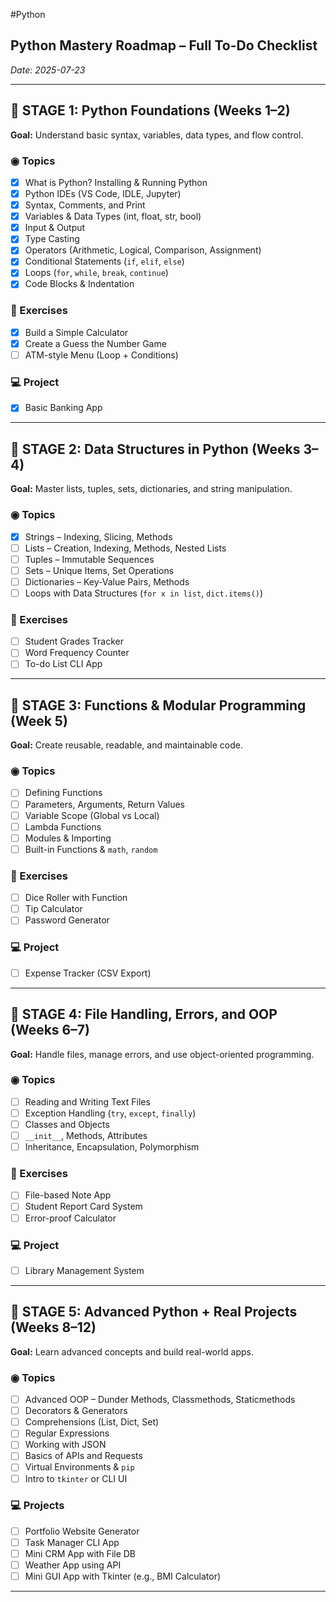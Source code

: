 #Python

## Python Mastery Roadmap – Full To-Do Checklist
*Date: 2025-07-23*

---

## 🧠 STAGE 1: Python Foundations (Weeks 1–2)

**Goal:** Understand basic syntax, variables, data types, and flow control.

### ◉ Topics
- [x] What is Python? Installing & Running Python  
- [x] Python IDEs (VS Code, IDLE, Jupyter)  
- [x] Syntax, Comments, and Print  
- [x] Variables & Data Types (int, float, str, bool)  
- [x] Input & Output  
- [x] Type Casting  
- [x] Operators (Arithmetic, Logical, Comparison, Assignment)  
- [x] Conditional Statements (`if`, `elif`, `else`)  
- [x] Loops (`for`, `while`, `break`, `continue`)  
- [x] Code Blocks & Indentation  

### 📝 Exercises
- [x] Build a Simple Calculator  
- [x] Create a Guess the Number Game  
- [ ] ATM-style Menu (Loop + Conditions)  

### 💻 Project
- [x] Basic Banking App  

---

## 📂 STAGE 2: Data Structures in Python (Weeks 3–4)

**Goal:** Master lists, tuples, sets, dictionaries, and string manipulation.

### ◉ Topics
- [x] Strings – Indexing, Slicing, Methods  
- [ ] Lists – Creation, Indexing, Methods, Nested Lists  
- [ ] Tuples – Immutable Sequences  
- [ ] Sets – Unique Items, Set Operations  
- [ ] Dictionaries – Key-Value Pairs, Methods  
- [ ] Loops with Data Structures (`for x in list`, `dict.items()`)  

### 📝 Exercises
- [ ] Student Grades Tracker  
- [ ] Word Frequency Counter  
- [ ] To-do List CLI App  

---

## 🔧 STAGE 3: Functions & Modular Programming (Week 5)

**Goal:** Create reusable, readable, and maintainable code.

### ◉ Topics
- [ ] Defining Functions  
- [ ] Parameters, Arguments, Return Values  
- [ ] Variable Scope (Global vs Local)  
- [ ] Lambda Functions  
- [ ] Modules & Importing  
- [ ] Built-in Functions & `math`, `random`  

### 📝 Exercises
- [ ] Dice Roller with Function  
- [ ] Tip Calculator  
- [ ] Password Generator  

### 💻 Project
- [ ] Expense Tracker (CSV Export)  

---

## 📁 STAGE 4: File Handling, Errors, and OOP (Weeks 6–7)

**Goal:** Handle files, manage errors, and use object-oriented programming.

### ◉ Topics
- [ ] Reading and Writing Text Files  
- [ ] Exception Handling (`try`, `except`, `finally`)  
- [ ] Classes and Objects  
- [ ] `__init__`, Methods, Attributes  
- [ ] Inheritance, Encapsulation, Polymorphism  

### 📝 Exercises
- [ ] File-based Note App  
- [ ] Student Report Card System  
- [ ] Error-proof Calculator  

### 💻 Project
- [ ] Library Management System  

---

## 🚀 STAGE 5: Advanced Python + Real Projects (Weeks 8–12)

**Goal:** Learn advanced concepts and build real-world apps.

### ◉ Topics
- [ ] Advanced OOP – Dunder Methods, Classmethods, Staticmethods  
- [ ] Decorators & Generators  
- [ ] Comprehensions (List, Dict, Set)  
- [ ] Regular Expressions  
- [ ] Working with JSON  
- [ ] Basics of APIs and Requests  
- [ ] Virtual Environments & `pip`  
- [ ] Intro to `tkinter` or CLI UI  

### 💻 Projects
- [ ] Portfolio Website Generator  
- [ ] Task Manager CLI App  
- [ ] Mini CRM App with File DB  
- [ ] Weather App using API  
- [ ] Mini GUI App with Tkinter (e.g., BMI Calculator)  

---